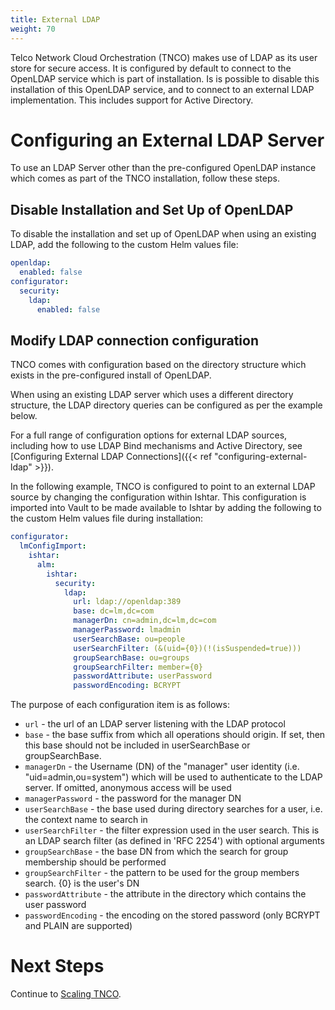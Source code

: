 ```yaml
---
title: External LDAP
weight: 70
---
```


Telco Network Cloud Orchestration (TNCO) makes use of LDAP as its user store for secure access. It is configured by default to connect to the OpenLDAP service which is part of installation. Is is possible to disable this installation of this OpenLDAP service, and to connect to an external LDAP implementation. This includes support for Active Directory.

# Configuring an External LDAP Server

To use an LDAP Server other than the pre-configured OpenLDAP instance which comes as part of the TNCO installation, follow these steps.

## Disable Installation and Set Up of OpenLDAP

To disable the installation and set up of OpenLDAP when using an existing LDAP, add the following to the custom Helm values file:

```yaml
openldap:
  enabled: false
configurator:
  security:
    ldap:
      enabled: false
```

## Modify LDAP connection configuration

TNCO comes with configuration based on the directory structure which exists in the pre-configured install of OpenLDAP.

When using an existing LDAP server which uses a different directory structure, the LDAP directory queries can be configured as per the example below. 

For a full range of configuration options for external LDAP sources, including how to use LDAP Bind mechanisms and Active Directory, see [Configuring External LDAP Connections]({{< ref "configuring-external-ldap" >}}).

In the following example, TNCO is configured to point to an external LDAP source by changing the configuration within Ishtar. This configuration is imported into Vault to be made available to Ishtar by adding the following to the custom Helm values file during installation:

```yaml
configurator:
  lmConfigImport:
    ishtar:
      alm:
        ishtar:
          security:
            ldap:
              url: ldap://openldap:389
              base: dc=lm,dc=com
              managerDn: cn=admin,dc=lm,dc=com
              managerPassword: lmadmin
              userSearchBase: ou=people
              userSearchFilter: (&(uid={0})(!(isSuspended=true)))
              groupSearchBase: ou=groups
              groupSearchFilter: member={0}
              passwordAttribute: userPassword
              passwordEncoding: BCRYPT 
```


The purpose of each configuration item is as follows:

- `url` - the url of an LDAP server listening with the LDAP protocol
- `base` - the base suffix from which all operations should origin. If set, then this base should not be included in userSearchBase or groupSearchBase.
- `managerDn` - the Username (DN) of the "manager" user identity (i.e. "uid=admin,ou=system") which will be used to authenticate to the LDAP server. If omitted, anonymous access will be used
- `managerPassword` - the password for the manager DN
- `userSearchBase` - the base used during directory searches for a user, i.e. the context name to search in
- `userSearchFilter` - the filter expression used in the user search. This is an LDAP search filter (as defined in 'RFC 2254') with optional arguments
- `groupSearchBase` - the base DN from which the search for group membership should be performed
- `groupSearchFilter` - the pattern to be used for the group members search. {0} is the user's DN
- `passwordAttribute` - the attribute in the directory which contains the user password
- `passwordEncoding` - the encoding on the stored password (only BCRYPT and PLAIN are supported)



# Next Steps

Continue to [Scaling TNCO](/installation/lm/production/configuration/scaling-policy).